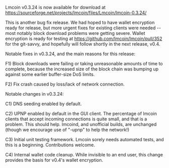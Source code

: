 Lmcoin v0.3.24 is now available for download at
https://sourceforge.net/projects/lmcoin/files/Lmcoin/lmcoin-0.3.24/

This is another bug fix release.  We had hoped to have wallet encryption ready for release, but more urgent fixes for existing clients were needed -- most notably block download problems were getting severe.  Wallet encryption is ready for testing at https://github.com/lmcoin/lmcoin/pull/352 for the git-savvy, and hopefully will follow shortly in the next release, v0.4.

Notable fixes in v0.3.24, and the main reasons for this release:

F1) Block downloads were failing or taking unreasonable amounts of time to complete, because the increased size of the block chain was bumping up against some earlier buffer-size DoS limits.

F2) Fix crash caused by loss/lack of network connection.

Notable changes in v0.3.24:

C1) DNS seeding enabled by default.

C2) UPNP enabled by default in the GUI client.  The percentage of lmcoin clients that accept incoming connections is quite small, and that is a problem.  This should help.  lmcoind, and unofficial builds, are unchanged (though we encourage use of "-upnp" to help the network!)

C3) Initial unit testing framework.  Lmcoin sorely needs automated tests, and this is a beginning.  Contributions welcome.

C4) Internal wallet code cleanup.  While invisible to an end user, this change provides the basis for v0.4's wallet encryption.
